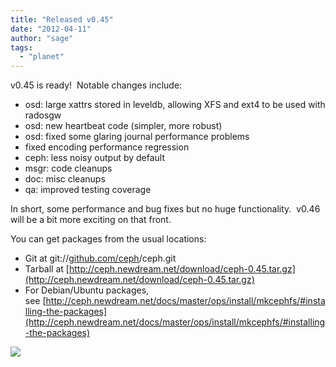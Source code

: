 ```yaml
---
title: "Released v0.45"
date: "2012-04-11"
author: "sage"
tags: 
  - "planet"
---
```


v0.45 is ready!  Notable changes include:

- osd: large xattrs stored in leveldb, allowing XFS and ext4 to be used with radosgw
- osd: new heartbeat code (simpler, more robust)
- osd: fixed some glaring journal performance problems
- fixed encoding performance regression
- ceph: less noisy output by default
- msgr: code cleanups
- doc: misc cleanups
- qa: improved testing coverage

In short, some performance and bug fixes but no huge functionality.  v0.46 will be a bit more exciting on that front.

You can get packages from the usual locations:

- Git at git://[github.com/ceph](http://github.com/ceph)/ceph.git
- Tarball at [http://ceph.newdream.net/download/ceph-0.45.tar.gz](http://ceph.newdream.net/download/ceph-0.45.tar.gz)
- For Debian/Ubuntu packages, see [http://ceph.newdream.net/docs/master/ops/install/mkcephfs/#installing-the-packages](http://ceph.newdream.net/docs/master/ops/install/mkcephfs/#installing-the-packages)

![](http://track.hubspot.com/__ptq.gif?a=268973&k=14&bu=http://ceph.com&r=http://ceph.com/releases/released-v0-45/&bvt=rss&p=wordpress)
